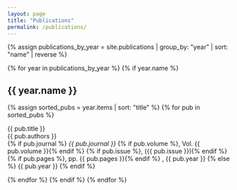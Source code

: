 ```yaml
---
layout: page
title: "Publications"
permalink: /publications/
---
```

{% assign publications_by_year = site.publications | group_by: "year" | sort: "name" | reverse %}

{% for year in publications_by_year %}
   {% if year.name %}
   <h2>{{ year.name }}</h2>
   {% assign sorted_pubs = year.items | sort: "title" %}
   {% for pub in sorted_pubs %}
   <p>
     {{ pub.title }}
   <br>
   {{ pub.authors }}<br>
   {% if pub.journal %}
   <em>{{ pub.journal }}</em>
   {% if pub.volume %}, Vol. {{ pub.volume }}{% endif %}
   {% if pub.issue %}, ({{ pub.issue }}){% endif %}
   {% if pub.pages %}, pp. {{ pub.pages }}{% endif %}
   , {{ pub.year }}
   {% else %}
    {{ pub.year }}
   {% endif %}
   </p>
{% endfor %}
{% endif %}
{% endfor %}
